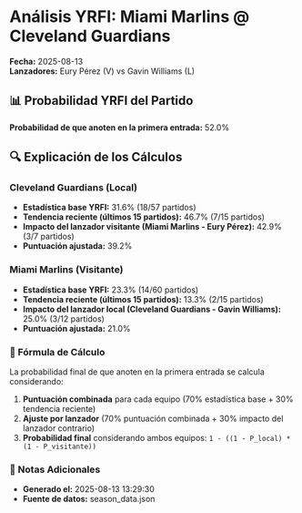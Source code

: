 # Análisis YRFI: Miami Marlins @ Cleveland Guardians

**Fecha:** 2025-08-13  
**Lanzadores:** Eury Pérez (V) vs Gavin Williams (L)

## 📊 Probabilidad YRFI del Partido

**Probabilidad de que anoten en la primera entrada:** 52.0%

## 🔍 Explicación de los Cálculos

### Cleveland Guardians (Local)
- **Estadística base YRFI:** 31.6% (18/57 partidos)
- **Tendencia reciente (últimos 15 partidos):** 46.7% (7/15 partidos)
- **Impacto del lanzador visitante (Miami Marlins - Eury Pérez):** 42.9% (3/7 partidos)
- **Puntuación ajustada:** 39.2%

### Miami Marlins (Visitante)
- **Estadística base YRFI:** 23.3% (14/60 partidos)
- **Tendencia reciente (últimos 15 partidos):** 13.3% (2/15 partidos)
- **Impacto del lanzador local (Cleveland Guardians - Gavin Williams):** 25.0% (3/12 partidos)
- **Puntuación ajustada:** 21.0%

### 📝 Fórmula de Cálculo

La probabilidad final de que anoten en la primera entrada se calcula considerando:
1. **Puntuación combinada** para cada equipo (70% estadística base + 30% tendencia reciente)
2. **Ajuste por lanzador** (70% puntuación combinada + 30% impacto del lanzador contrario)
3. **Probabilidad final** considerando ambos equipos: `1 - ((1 - P_local) * (1 - P_visitante))`

### 📌 Notas Adicionales

- **Generado el:** 2025-08-13 13:29:30
- **Fuente de datos:** season_data.json
